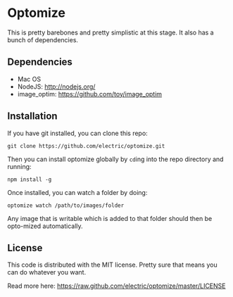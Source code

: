 # Optomize

This is pretty barebones and pretty simplistic at this stage. It also has a bunch of dependencies.

## Dependencies

- Mac OS
- NodeJS: http://nodejs.org/
- image_optim: https://github.com/toy/image_optim

## Installation

If you have git installed, you can clone this repo:

`git clone https://github.com/electric/optomize.git`

Then you can install optomize globally by `cd`ing into the repo directory and running:

`npm install -g`

Once installed, you can watch a folder by doing:

`optomize watch /path/to/images/folder`

Any image that is writable which is added to that folder should then be opto-mized automatically.


## License

This code is distributed with the MIT license. Pretty sure that means you can do whatever you want.

Read more here: https://raw.github.com/electric/optomize/master/LICENSE